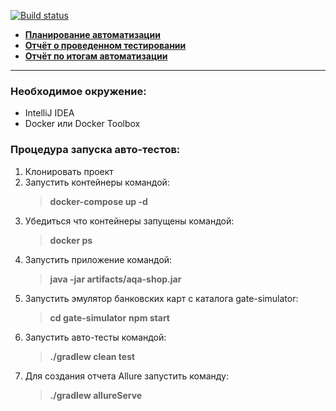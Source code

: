 [![Build status](https://ci.appveyor.com/api/projects/status/o4vgi93mw7wgumjl?svg=true)](https://ci.appveyor.com/project/Sidenov/webtour)

+ [**Планирование автоматизации**](docs/Plan.md)
+ [**Отчёт о проведенном тестировании**](docs/Report.md)
+ [**Отчёт по итогам автоматизации**](docs/Summary.md)
___
### Необходимое окружение:
- IntelliJ IDEA
- Docker или Docker Toolbox

### Процедура запуска авто-тестов:
1. Клонировать проект
2. Запустить контейнеры командой:
   > **docker-compose up -d**
3. Убедиться что контейнеры запущены командой:
   > **docker ps**
4. Запустить приложение командой:
   > **java -jar artifacts/aqa-shop.jar**
5. Запустить эмулятор банковских карт с каталога gate-simulator:
   > **cd gate-simulator**
   > **npm start**
6. Запустить авто-тесты командой:
   > **./gradlew clean test**
7. Для создания отчета Allure запустить команду:
   > **./gradlew allureServe**


